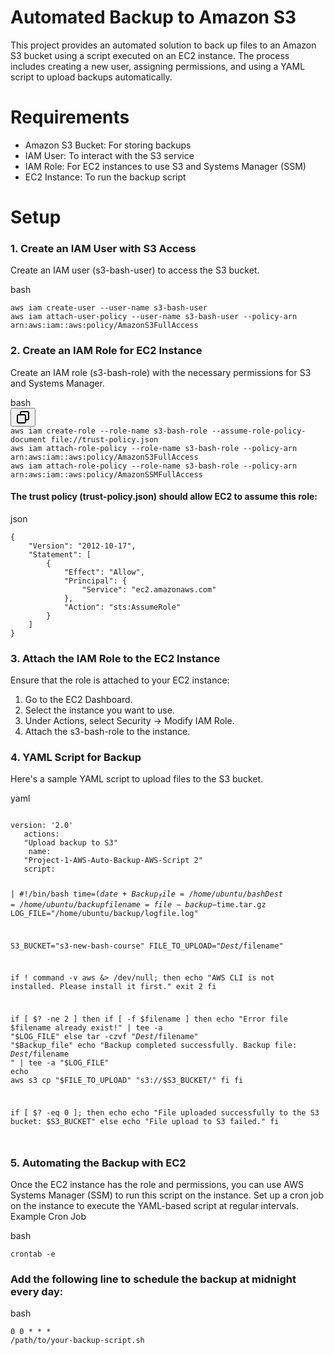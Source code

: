 # Automated Backup to Amazon S3

This project provides an automated solution to back up files to an Amazon S3 bucket using a script executed on an EC2 instance. The process includes creating a new user, assigning permissions, and using a YAML script to upload backups automatically.
# Requirements

   - Amazon S3 Bucket: For storing backups
   - IAM User: To interact with the S3 service
   - IAM Role: For EC2 instances to use S3 and Systems Manager (SSM)
   - EC2 Instance: To run the backup script

# Setup
### 1. Create an IAM User with S3 Access

Create an IAM user (s3-bash-user) to access the S3 bucket.

<div class="flex items-center text-token-text-secondary bg-token-main-surface-secondary px-4 py-2 text-xs font-sans justify-between rounded-t-md h-9">bash</div>
<div class="overflow-y-auto p-4" dir="ltr">
<code class="!whitespace-pre hljs language-bash">
aws iam create-user --user-name s3-bash-user
aws iam attach-user-policy --user-name s3-bash-user --policy-arn arn:aws:iam::aws:policy/AmazonS3FullAccess
</code>
</div>

### 2. Create an IAM Role for EC2 Instance

Create an IAM role (s3-bash-role) with the necessary permissions for S3 and Systems Manager.

<div class="dark bg-gray-950 contain-inline-size rounded-md border-[0.5px] border-token-border-medium relative"><div class="flex items-center text-token-text-secondary bg-token-main-surface-secondary px-4 py-2 text-xs font-sans justify-between rounded-t-md h-9">bash</div><div class="sticky top-9 md:top-[5.75rem]">
  <div class="absolute bottom-0 right-2 flex h-9 items-center">
    <div class="flex items-center rounded bg-token-main-surface-secondary px-2 font-sans text-xs text-token-text-secondary">
      <span class="" data-state="closed">
        <button class="flex gap-1 items-center py-1">
          <svg width="24" height="24" viewBox="0 0 24 24" fill="none" xmlns="http://www.w3.org/2000/svg" class="icon-sm">
            <path fill-rule="evenodd" clip-rule="evenodd" d="M7 5C7 3.34315 8.34315 2 10 2H19C20.6569 2 22 3.34315 22 5V14C22 15.6569 20.6569 17 19 17H17V19C17 20.6569 15.6569 22 14 22H5C3.34315 22 2 20.6569 2 19V10C2 8.34315 3.34315 7 5 7H7V5ZM9 7H14C15.6569 7 17 8.34315 17 10V15H19C19.5523 15 20 14.5523 20 14V5C20 4.44772 19.5523 4 19 4H10C9.44772 4 9 4.44772 9 5V7ZM5 9C4.44772 9 4 9.44772 4 10V19C4 19.5523 4.44772 20 5 20H14C14.5523 20 15 19.5523 15 19V10C15 9.44772 14.5523 9 14 9H5Z" fill="currentColor"></path></svg>
         </button></span></div></div></div>
  <div class="overflow-y-auto p-4" dir="ltr">
  <code class="!whitespace-pre hljs language-bash">aws iam create-role --role-name s3-bash-role --assume-role-policy-document file://trust-policy.json
aws iam attach-role-policy --role-name s3-bash-role --policy-arn arn:aws:iam::aws:policy/AmazonS3FullAccess
aws iam attach-role-policy --role-name s3-bash-role --policy-arn arn:aws:iam::aws:policy/AmazonSSMFullAccess
</code></div></div>


#### The trust policy (trust-policy.json) should allow EC2 to assume this role:

json

<div class="overflow-y-auto p-4" dir="ltr"><code class="!whitespace-pre hljs language-json"><span class="hljs-punctuation">{</span>
    <span class="hljs-attr">"Version"</span><span class="hljs-punctuation">:</span> <span class="hljs-string">"2012-10-17"</span><span class="hljs-punctuation">,</span>
    <span class="hljs-attr">"Statement"</span><span class="hljs-punctuation">:</span> <span class="hljs-punctuation">[</span>
        <span class="hljs-punctuation">{</span>
            <span class="hljs-attr">"Effect"</span><span class="hljs-punctuation">:</span> <span class="hljs-string">"Allow"</span><span class="hljs-punctuation">,</span>
            <span class="hljs-attr">"Principal"</span><span class="hljs-punctuation">:</span> <span class="hljs-punctuation">{</span>
                <span class="hljs-attr">"Service"</span><span class="hljs-punctuation">:</span> <span class="hljs-string">"ec2.amazonaws.com"</span>
            <span class="hljs-punctuation">}</span><span class="hljs-punctuation">,</span>
            <span class="hljs-attr">"Action"</span><span class="hljs-punctuation">:</span> <span class="hljs-string">"sts:AssumeRole"</span>
        <span class="hljs-punctuation">}</span>
    <span class="hljs-punctuation">]</span>
<span class="hljs-punctuation">}</span>
</code></div>

### 3. Attach the IAM Role to the EC2 Instance

Ensure that the role is attached to your EC2 instance:

   1. Go to the EC2 Dashboard.
   2. Select the instance you want to use.
   3. Under Actions, select Security → Modify IAM Role.
   4. Attach the s3-bash-role to the instance.

### 4. YAML Script for Backup

Here's a sample YAML script to upload files to the S3 bucket.

yaml

<div class="overflow-y-auto p-4" dir="ltr">
<code class="!whitespace-pre hljs language-yaml">
<span class="hljs-attr">version:</span> <span class="hljs-string">'2.0'</span>
   <span class="hljs-attr">actions:</span> 
   <span class="hljs-string">"Upload backup to S3"</span>
    <span class="hljs-attr">name:</span>
   <span class="hljs-string">"Project-1-AWS-Auto-Backup-AWS-Script 2"</span>
   <span class="hljs-attr">script:</span>

<span class="hljs-string">|
#!/bin/bash
time=$(date +%m-%d-%y_%H_%M_%S)
Backup_file=/home/ubuntu/bash
Dest=/home/ubuntu/backup
filename=file-backup-$time.tar.gz
LOG_FILE="/home/ubuntu/backup/logfile.log"

S3_BUCKET="s3-new-bash-course"
FILE_TO_UPLOAD="$Dest/$filename"


if ! command -v aws &> /dev/null; then
  echo "AWS CLI is not installed. Please install it first."
  exit 2
fi

if [ $? -ne 2 ]
  then
  if [ -f $filename ]
  then
      echo "Error file $filename already exist!" | tee -a "$LOG_FILE"
  else
      tar -czvf "$Dest/$filename" "$Backup_file" 
      echo "Backup completed successfully. Backup file: $Dest/$filename " | tee -a "$LOG_FILE"
      echo
      aws s3 cp "$FILE_TO_UPLOAD" "s3://$S3_BUCKET/"
  fi
fi

if [ $? -eq 0 ]; then
  echo
  echo "File uploaded successfully to the S3 bucket: $S3_BUCKET"
else
  echo "File upload to S3 failed."
fi
</span>

</code>
</div>

### 5. Automating the Backup with EC2

Once the EC2 instance has the role and permissions, you can use AWS Systems Manager (SSM) to run this script on the instance. Set up a cron job on the instance to execute the YAML-based script at regular intervals.
Example Cron Job

bash

<div class="overflow-y-auto p-4" dir="ltr"><code class="!whitespace-pre hljs language-bash">crontab -e
</code></div>

### Add the following line to schedule the backup at midnight every day:

bash

<code class="!whitespace-pre hljs language-bash">0 0 * * * /path/to/your-backup-script.sh
</code>
